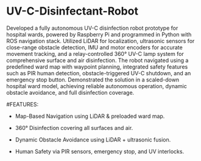# UV-C-Disinfectant-Robot
Developed a fully autonomous UV-C disinfection robot prototype for hospital wards, powered by Raspberry Pi and programmed in Python with ROS navigation stack. Utilized LiDAR for localization, ultrasonic sensors for close-range obstacle detection, IMU and motor encoders for accurate movement tracking, and a relay-controlled 360° UV-C lamp system for comprehensive surface and air disinfection. The robot navigated using a predefined ward map with waypoint planning, integrated safety features such as PIR human detection, obstacle-triggered UV-C shutdown, and an emergency stop button. Demonstrated the solution in a scaled-down hospital ward model, achieving reliable autonomous operation, dynamic obstacle avoidance, and full disinfection coverage.

#FEATURES:

* Map-Based Navigation using LiDAR & preloaded ward map.

* 360° Disinfection covering all surfaces and air.

* Dynamic Obstacle Avoidance using LiDAR + ultrasonic fusion.

* Human Safety via PIR sensors, emergency stop, and UV interlocks.
